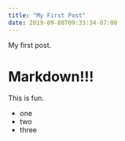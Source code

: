 ```yaml
---
title: "My First Post"
date: 2019-09-08T09:33:34-07:00
---
```


My first post.

# Markdown!!!

This is fun.

* one
* two
* three
